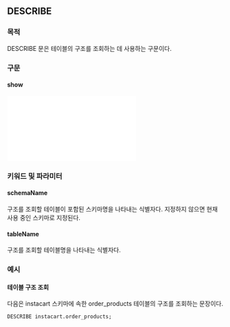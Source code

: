 ## DESCRIBE

### 목적

DESCRIBE 문은 테이블의 구조를 조회하는 데 사용하는 구문이다.


### 구문

#### show
<embed type="image/svg+xml" src="./diagram/describe.rrd.svg"/>


### 키워드 및 파라미터

#### schemaName

구조를 조회할 테이블이 포함된 스키마명을 나타내는 식별자다. 지정하지 않으면 현재 사용 중인 스키마로 지정된다.

#### tableName

구조를 조회할 테이블명을 나타내는 식별자다.


### 예시

#### 테이블 구조 조회

다음은 instacart 스키마에 속한 order\_products 테이블의 구조를 조회하는 문장이다.
```console
DESCRIBE instacart.order_products;
```
